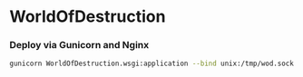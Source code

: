 # WorldOfDestruction



### Deploy via Gunicorn and Nginx

```bash
gunicorn WorldOfDestruction.wsgi:application --bind unix:/tmp/wod.sock --chdir /var/www/WorldOfDestruction --workers 3 --timeout 120 --daemon
```